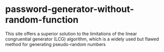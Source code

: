 # password-generator-without-random-function
This site offers a superior solution to the limitations of the linear congruential generator (LCG) algorithm, which is a widely used but flawed method for generating pseudo-random numbers
